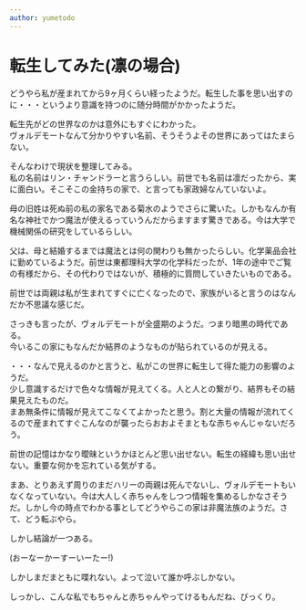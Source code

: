 ```yaml
---
author: yumetodo
---
```


# 転生してみた(凛の場合)

どうやら私が産まれてから9ヶ月くらい経ったようだ。転生した事を思い出すのに・・・というより意識を持つのに随分時間がかかったようだ。

転生先がどの世界なのかは意外にもすぐにわかった。  
ヴォルデモートなんて分かりやすい名前、そうそうよその世界にあってはたまらない。

そんなわけで現状を整理してみる。  
私の名前はリン・チャンドラーと言うらしい。前世でも名前は凛だったから、実に面白い。そこそこの金持ちの家で、と言っても家政婦なんていないよ。

母の旧姓は死ぬ前の私の家名である菊水のようでさらに驚いた。しかもなんか有名な神社でかつ魔法が使えるっていうんだからますます驚きである。今は大学で機械関係の研究をしているらしい。

父は、母と結婚するまでは魔法とは何の関わりも無かったらしい。化学薬品会社に勤めているようだ。前世は東都理科大学の化学科だったが、1年の途中でご覧の有様だから、その代わりではないが、積極的に質問していきたいものである。

前世では両親は私が生まれてすぐに亡くなったので、家族がいると言うのはなんだか不思議な感じだ。

さっきも言ったが、ヴォルデモートが全盛期のようだ。つまり暗黒の時代である。  
今いるこの家にもなんだか結界のようなものが貼られているのが見える。

・・・なんで見えるのかと言うと、私がこの世界に転生して得た能力の影響のようだ。  
少し意識するだけで色々な情報が見えてくる。人と人との繋がり、結界もその結果見えたものだ。  
まあ無条件に情報が見えてこなくてよかったと思う。割と大量の情報が流れてくるので産まれてすぐこんなのが襲ったらおおよそまともな赤ちゃんじゃないだろう。

前世の記憶はかなり曖昧というかほとんど思い出せない。転生の経緯も思い出せない。重要な何かを忘れている気がする。

まあ、とりあえず周りのまだハリーの両親は死んでないし、ヴォルデモートもいなくなっていない。今は大人しく赤ちゃんをしつつ情報を集めるしかなさそうだ。しかし今の時点でわかる事としてどうやらこの家は非魔法族のようだ。さて、どう転ぶやら。

しかし結論が一つある。

(おーなーかーすーいーたー!)

しかしまだまともに喋れない。よって泣いて誰か呼ぶしかない。

しっかし、こんな私でもちゃんと赤ちゃんやってけるもんだね、びっくり。